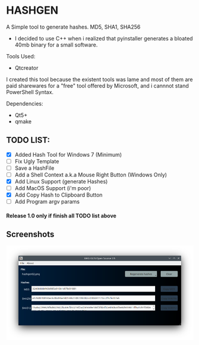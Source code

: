 # HASHGEN 
A Simple tool to generate hashes. MD5, SHA1, SHA256

- I decided to use C++ when i realized that pyinstaller generates a bloated 40mb binary for a small software.


Tools Used: 
- Qtcreator

I created this tool because the existent tools was lame and most of them are  paid sharewares for a "free" tool offered by Microsoft, and i cannnot stand PowerShell Syntax.



Dependencies:
- Qt5+
- qmake


## TODO LIST:
- [x] Added Hash Tool for Windows 7 (Minimum)
- [ ] Fix Ugly Template
- [ ] Save a HashFile 
- [ ] Add a Shell Context a.k.a Mouse Right Button (Windows Only)
- [x] Add Linux Support (generate Hashes)
- [ ] Add MacOS Support (i'm poor)
- [x] Add Copy Hash to Clipboard Button
- [ ] Add Program argv params

#### Release 1.0 only if finish all TODO list above

## Screenshots

![Hash Gen Linux](hashgen_linux.png)

